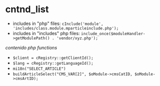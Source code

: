 # cntnd_list

* includes in "php" files: `cInclude('module', 'includes/class.module.mparticleinclude.php');`
* includes in "includes" php files: `include_once($moduleHandler->getModulePath() . 'vendor/xyz.php');`

*contenido php functions*

* `$client = cRegistry::getClientId();`
* `$lang = cRegistry::getLanguageId();`  
* `mi18n("SELECT_ARTICLE")`
* `buildArticleSelect("CMS_VAR[2]", $oModule->cmsCatID, $oModule->cmsArtID);`
